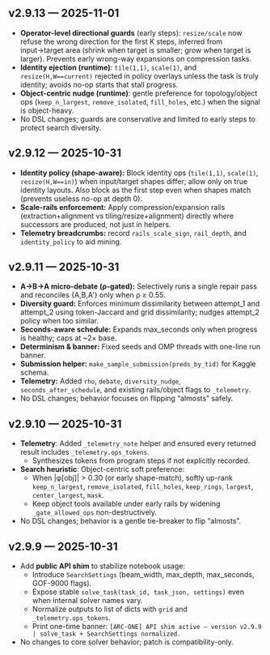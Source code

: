 ## v2.9.13 — 2025-11-01
- **Operator-level directional guards** (early steps): `resize/scale` now refuse the wrong direction for the first K steps, inferred from input→target area (shrink when target is smaller; grow when target is larger). Prevents early wrong-way expansions on compression tasks.
- **Identity ejection (runtime)**: `tile(1,1)`, `scale(1)`, and `resize(H,W==current)` rejected in policy overlays unless the task is truly identity; avoids no-op starts that stall progress.
- **Object-centric nudge (runtime)**: gentle preference for topology/object ops (`keep_n_largest`, `remove_isolated`, `fill_holes`, etc.) when the signal is object-heavy.
- No DSL changes; guards are conservative and limited to early steps to protect search diversity.

## v2.9.12 — 2025-10-31
- **Identity policy (shape-aware):** Block identity ops (`tile(1,1)`, `scale(1)`, `resize(H,W==in)`) when input/target shapes differ; allow only on true identity layouts. Also block as the first step even when shapes match (prevents useless no-op at depth 0).  
- **Scale-rails enforcement:** Apply compression/expansion rails (extraction+alignment vs tiling/resize+alignment) directly where successors are produced, not just in helpers.  
- **Telemetry breadcrumbs:** record `rails_scale_sign`, `rail_depth`, and `identity_policy` to aid mining.

## v2.9.11 — 2025-10-31
- **A→B→A micro-debate (ρ-gated):** Selectively runs a single repair pass and reconciles {A,B,A′} only when ρ ≥ 0.55.
- **Diversity guard:** Enforces minimum dissimilarity between attempt_1 and attempt_2 using token-Jaccard and grid dissimilarity; nudges attempt_2 policy when too similar.
- **Seconds-aware schedule:** Expands max_seconds only when progress is healthy; caps at ~2× base.
- **Determinism & banner:** Fixed seeds and OMP threads with one-line run banner.
- **Submission helper:** `make_sample_submission(preds_by_tid)` for Kaggle schema.
- **Telemetry:** Added `rho`, `debate`, `diversity_nudge`, `seconds_after_schedule`, and existing rails/object flags to `_telemetry`.
- No DSL changes; behavior focuses on flipping “almosts” safely.

## v2.9.10 — 2025-10-31
- **Telemetry**: Added `_telemetry_note` helper and ensured every returned result includes `_telemetry.ops_tokens`.
  - Synthesizes tokens from program steps if not explicitly recorded.
- **Search heuristic**: Object-centric soft preference:
  - When |φ[obj]| > 0.30 (or early shape-match), softly up-rank `keep_n_largest`, `remove_isolated`, `fill_holes`, `keep_rings`, `largest`, `center_largest`, `mask`.
  - Keep object tools available under early rails by widening `_gate_allowed_ops` non-destructively.
- No DSL changes; behavior is a gentle tie-breaker to flip “almosts”.

## v2.9.9 — 2025-10-31
- Add **public API shim** to stabilize notebook usage:
  - Introduce `SearchSettings` (beam_width, max_depth, max_seconds, GOF-9000 flags).
  - Expose stable `solve_task(task_id, task_json, settings)` even when internal solver names vary.
  - Normalize outputs to list of dicts with `grid` and `_telemetry.ops_tokens`.
  - Print one-time banner: `[ARC-ONE] API shim active — version v2.9.9 | solve_task + SearchSettings normalized.`
- No changes to core solver behavior; patch is compatibility-only.
